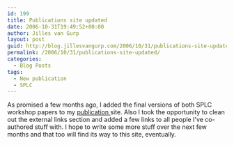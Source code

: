 ```yaml
---
id: 199
title: Publications site updated
date: 2006-10-31T19:49:52+00:00
author: Jilles van Gurp
layout: post
guid: http://blog.jillesvangurp.com/2006/10/31/publications-site-updated/
permalink: /2006/10/31/publications-site-updated/
categories:
  - Blog Posts
tags:
  - New publication
  - SPLC
---
```

As promised a few months ago, I added the final versions of both SPLC workshop papers to my [publication ](http://publications.jillesvangurp.com)site. Also I took the opportunity to clean out the external links section and added a few links to all people I've co-authored stuff with. I hope to write some more stuff over the next few months and that too will find its way to this site, eventually.